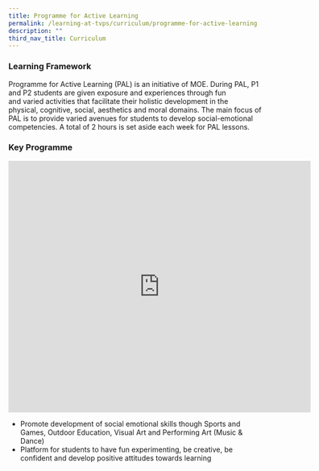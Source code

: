 ```yaml
---
title: Programme for Active Learning
permalink: /learning-at-tvps/curriculum/programme-for-active-learning
description: ""
third_nav_title: Curriculum
---
```

### Learning Framework

Programme for Active Learning (PAL) is an initiative of MOE. During PAL, P1 and P2 students are given exposure and experiences&nbsp;through fun and&nbsp;varied activities that facilitate their&nbsp;holistic development&nbsp;in the physical,&nbsp;cognitive, social, aesthetics and moral domains. The main focus of PAL is to provide varied avenues for students to develop&nbsp;social-emotional competencies. A total of 2 hours&nbsp;is&nbsp;set aside each week for PAL lessons.

### Key Programme
<iframe allowfullscreen="true" height="500" width="600" frameborder="0" src="https://docs.google.com/presentation/d/e/2PACX-1vQxmmziuyV225q9Tk93NbZSjN21RAWDP7t_spU7teHC33DHBJfs8YrJ_lxf5OkXEu908eObyKL8hh_y/embed?start=false&amp;loop=true&amp;delayms=10000"></iframe>

* Promote development of social emotional skills though Sports and Games, Outdoor Education, Visual Art and Performing Art (Music &amp; Dance)
* Platform for students to have fun experimenting, be creative, be confident and develop positive attitudes towards learning
